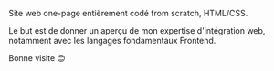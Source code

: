 Site web one-page entièrement codé from scratch, HTML/CSS.

Le but est de donner un aperçu de mon expertise d'intégration web, notamment avec les langages fondamentaux Frontend.

Bonne visite 😊